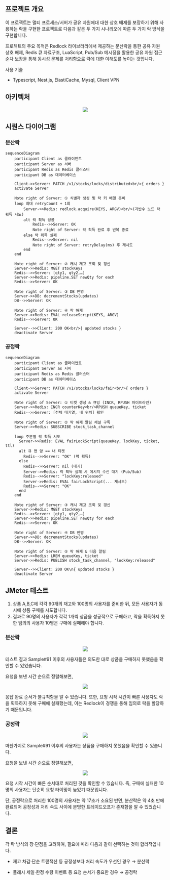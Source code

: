 ## 프로젝트 개요

이 프로젝트는 멀티 프로세스/서버가 공유 자원에대 대한 상호 배제를 보장하기 위해 사용하는 락을 구현한 프로젝트로 다음과 같은 두 가지 시나리오에 따른 두 가지 락 방식을 구현합니다.

프로젝트의 주요 목적은 Redlock 라이브러리에서 제공하는 분산락을 통한 공유 자원 상호 배제, Redis 큐 자료구조, LuaScript, Pub/Sub 메시징을 활용한 공유 자원 접근 순차 보장을 통해 동시성 문제를 처리함으로 락에 대한 이해도를 높이는 것입니다.

사용 기술

- Typescript, Nest.js, ElastiCache, Mysql, Client VPN

## 아키텍처

<p align="center">
  <img src="https://github.com/user-attachments/assets/b1f04d64-687b-4362-b644-6fab29374c63">
</p>

## 시퀀스 다이어그램

### 분산락

```mermaid
sequenceDiagram
    participant Client as 클라이언트
    participant Server as 서버
    participant Redis as Redis 클러스터
    participant DB as 데이터베이스

    Client->>Server: PATCH /v1/stocks/locks/distributed<br/>{ orders }
    activate Server

    Note right of Server: ① 식별자 생성 및 락 키 배열 준비
    loop 최대 retryCount + 1회
        Server->>Redis: redlock.acquire(KEYS, ARGV)<br/>(과반수 노드 락 획득 시도)
        alt 락 획득 성공
            Redis-->>Server: OK
            Note right of Server: 락 획득 완료 후 반복 종료
        else 락 획득 실패
            Redis-->>Server: nil
            Note right of Server: retryDelay(ms) 후 재시도
        end
    end

    Note right of Server: ② 캐시 재고 조회 및 갱신
    Server->>Redis: MGET stockKeys
    Redis-->>Server: [qty1, qty2,…]
    Server->>Redis: pipeline.SET newQty for each
    Redis-->>Server: OK

    Note right of Server: ③ DB 반영
    Server->>DB: decrementStocks(updates)
    DB-->>Server: OK

    Note right of Server: ④ 락 해제
    Server->>Redis: EVAL releaseScript(KEYS, ARGV)
    Redis-->>Server: OK

    Server-->>Client: 200 OK<br/>{ updated stocks }
    deactivate Server
```

### 공정락

```mermaid
sequenceDiagram
    participant Client as 클라이언트
    participant Server as 서버
    participant Redis as Redis 클러스터
    participant DB as 데이터베이스

    Client->>Server: PATCH /v1/stocks/locks/fair<br/>{ orders }
    activate Server

    Note right of Server: ① 티켓 생성 & 큐잉 (INCR, RPUSH 파이프라인)
    Server->>Redis: INCR counterKey<br/>RPUSH queueKey, ticket
    Redis-->>Server: [전체 대기열, 내 위치] 확인

    Note right of Server: ② 락 해제 알림 채널 구독
    Server->>Redis: SUBSCRIBE stock_task_channel

    loop 주문별 락 획득 시도
      Server->>Redis: EVAL fairLockScript(queueKey, lockKey, ticket, ttl)
      alt 큐 맨 앞 == 내 티켓
        Redis-->>Server: "OK" (락 획득)
      else
        Redis-->>Server: nil (대기)
        Server->>Redis: 락 획득 실패 시 메시지 수신 대기 (Pub/Sub)
        Redis-->>Server: "lockKey:released"
        Server->>Redis: EVAL fairLockScript(... 재시도)
        Redis-->>Server: "OK"
      end
    end

    Note right of Server: ③ 캐시 재고 조회 및 갱신
    Server->>Redis: MGET stockKeys
    Redis-->>Server: [qty1, qty2,…]
    Server->>Redis: pipeline.SET newQty for each
    Redis-->>Server: OK

    Note right of Server: ④ DB 반영
    Server->>DB: decrementStocks(updates)
    DB-->>Server: OK

    Note right of Server: ⑤ 락 해제 & 다음 알림
    Server->>Redis: LREM queueKey, ticket
    Server->>Redis: PUBLISH stock_task_channel, "lockKey:released"

    Server-->>Client: 200 OK\n{ updated stocks }
    deactivate Server
```

## JMeter 테스트

1. 상품 A,B,C에 각각 90개의 재고와 100명의 사용자를 준비한 뒤, 모든 사용자가 동시에 상품 구매를 시도합니다.
2. 결과로 90명의 사용자가 각각 1개씩 상품을 성공적으로 구매하고, 락을 획득하지 못한 임의의 사용자 10명은 구매에 실패해야 합니다.

### 분산락

<p align="center">
  <img src="https://github.com/user-attachments/assets/26d907d3-692d-4465-bb25-dc7d71c0d9b2">
</p>

테스트 결과 Sample#91 이후의 사용자들은 의도한 대로 상품을 구매하지 못했음을 확인할 수 있었습니다.

요청을 보낸 시간 순으로 정렬해보면,

<p align="center">
  <img src="https://github.com/user-attachments/assets/27682fa5-eb3a-4789-8445-60f608606776">
</p>

응답 완료 순서가 불규칙함을 알 수 있습니다. 또한, 요청 시작 시간이 빠른 사용자도 락을 획득하지 못해 구매에 실패했는데, 이는 Redlock이 경쟁을 통해 임의로 락을 할당하기 때문입니다.

### 공정락

<p align="center">
  <img src="https://github.com/user-attachments/assets/b0411685-dc83-475b-988f-fe7bfe23b8d6">
</p>

마찬가지로 Sample#91 이후의 사용자는 상품을 구매하지 못했음을 확인할 수 있습니다.

요청을 보낸 시간 순으로 정렬해보면,

<p align="center">
  <img src="https://github.com/user-attachments/assets/45d77157-d247-4a3f-90a4-253659155db9">
</p>

요청 시작 시간이 빠른 순서대로 처리된 것을 확인할 수 있습니다. 즉, 구매에 실패한 10명의 사용자는 단순히 요청 타이밍이 늦었기 때문입니다.

단, 공정락으로 처리한 100명의 사용자는 약 17초가 소요된 반면, 분산락은 약 4초 만에 완료되어 공정성과 처리 속도 사이에 분명한 트레이드오프가 존재함을 알 수 있었습니다.

## 결론

각 락 방식의 장·단점을 고려하여, 필요에 따라 다음과 같이 선택하는 것이 합리적입니다.

- 재고 차감·단순 트랜잭션 등 공정성보다 처리 속도가 우선인 경우 → 분산락
  
- 플래시 세일·한정 수량 이벤트 등 요청 순서가 중요한 경우 → 공정락
